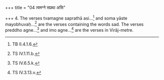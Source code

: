+++
title = "04 त्वमग्ने सप्रथा असि"

+++
4. The verses tvamagne saprathā asi...[^1] and soma yāste mayobhuvaḥ...[^2] are the verses containing the words sad. The verses preddho agne...[^3] and imo agne...[^4] are the verses in Virāj-metre.  

[^1]: TB II.4.1.6.  

[^2]: TS IV.1.11.b.  

[^3]: TS IV.6.5.k.  

[^4]: TS IV.3.13.v.  
